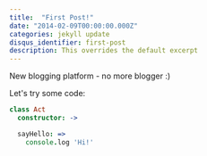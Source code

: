 ```yaml
---
title:  "First Post!"
date: "2014-02-09T00:00:00.000Z"
categories: jekyll update
disqus_identifier: first-post
description: This overrides the default excerpt
---
```


New blogging platform - no more blogger :)

Let's try some code:

```coffeescript
class Act
  constructor: ->

  sayHello: =>
    console.log 'Hi!'
```

